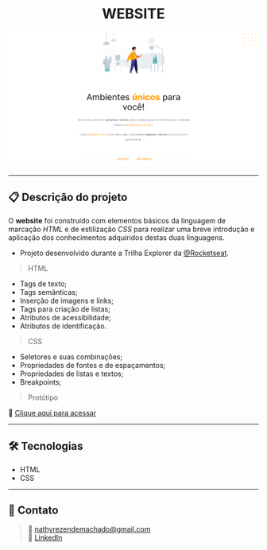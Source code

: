 <h1 align="center">WEBSITE</h1>

![Imagem da página desenvolvida](./.github/page-preview.png)

<hr>

## 📋 Descrição do projeto

O <strong>website</strong> foi construído com elementos básicos da linguagem de marcação <em>HTML</em> e de estilização <em>CSS</em> para realizar uma breve introdução e aplicação dos conhecimentos adquiridos destas duas linguagens.

- Projeto desenvolvido durante a Trilha Explorer da <a href="https://www.rocketseat.com.br/">@Rocketseat</a>. 

> HTML
- Tags de texto;
- Tags semânticas;
- Inserção de imagens e links;
- Tags para criação de listas;
- Atributos de acessibilidade;
- Atributos de identificação.

> CSS
- Seletores e suas combinações;
- Propriedades de fontes e de espaçamentos;
- Propriedades de listas e textos;
- Breakpoints;

> Protótipo

🔗 [Clique aqui para acessar](https://nathxrz.github.io/TrilhaExplorer-projeto-1/)

<hr>

## 🛠️ Tecnologias 
- HTML
- CSS

<hr>

## 📩 Contato
> 📧 nathyrezendemachado@gmail.com <br>
> 💼 <a href="https://www.linkedin.com/in/nathalia-machado-021b1b230/"> LinkedIn</a> <br>

    